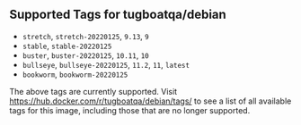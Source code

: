 ## Supported Tags for tugboatqa/debian

* `stretch`, `stretch-20220125`, `9.13`, `9`
* `stable`, `stable-20220125`
* `buster`, `buster-20220125`, `10.11`, `10`
* `bullseye`, `bullseye-20220125`, `11.2`, `11`, `latest`
* `bookworm`, `bookworm-20220125`

The above tags are currently supported. Visit https://hub.docker.com/r/tugboatqa/debian/tags/ to see a list of all available tags for this image, including those that are no longer supported.
